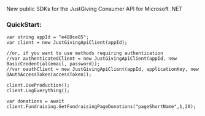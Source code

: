New public SDKs for the JustGiving Consumer API for Microsoft .NET

### QuickStart:

```
var string appId = "e488ce85";
var client = new JustGivingApiClient(appId);

//or, if you want to use methods requiring authentication
//var authenticatedClient = new JustGivingApiClient(appId, new BasicCredential(email, password));
//var oauthClient = new JustGivingApiClient(appId, applicationKey, new OAuthAccessToken(accessToken));

client.UseProduction();
client.LogEverything();

var donations = await client.Fundraising.GetFundraisingPageDonations("pageShortName",1,20);
```
